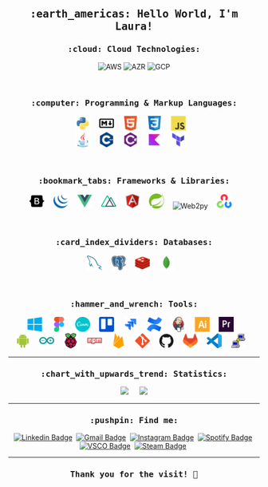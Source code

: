 <!--
**fslaurafs/fslaurafs** is a ✨ _special_ ✨ repository because its `README.md` (this file) appears on your GitHub profile.
### Hi there 👋
Here are some ideas to get you started:
- 🔭 I’m currently working on ...
- 🌱 I’m currently learning ...
- 👯 I’m looking to collaborate on ...
- 🤔 I’m looking for help with ...
- 💬 Ask me about ...
- 📫 How to reach me: ...
- 😄 Pronouns: ...
- ⚡ Fun fact: ...


       Icons:    https://github.com/devicons/devicon
Emoji Cheats:    https://github.com/ikatyang/emoji-cheat-sheet
Stats Themes:    https://github.com/anuraghazra/github-readme-stats

     Gameboy:   <img align="right" src="https://i.pinimg.com/originals/99/f3/4b/99f34ba8bba634ec75b26b56a207e489.gif" height="200"/>
        Neon:   <img align="right" src="https://media3.giphy.com/avatars/dianapietrzyk/wWrk0vNBjwQp.gif" height="250"/>
       Shark:   <img align="right" src="https://images.gamebanana.com/img/ico/sprays/56f1b98f78477.gif" height="250"/>
    Computer:   <img align="right" src="https://raw.githubusercontent.com/MicaelliMedeiros/micaellimedeiros/master/image/computer-illustration.png" min-width="300px" max-                          width="300px" width="300px">

<h3> :sunflower: Um pouco sobre mim: </h3>
<ul>
    <li> :dart: Estou sempre em busca da minha melhor versão;</li>
    <li> :camera: <strong>Fotografia</strong> é um dos meus hobbies;</li>
    <li> :headphones: Amo escutar <strong>música</strong>;</li>
    <li> :video_game: Gosto de jogar <strong>videogame</strong>;</li>
    <li> :muscle: Gosto de praticar <strong>esportes</strong>;</li>
</ul>

<img src="https://media.giphy.com/media/hvRJCLFzcasrR4ia7z/giphy.gif" width="20px">
-->



<h2 align="center"><samp> :earth_americas: Hello World, I'm Laura!</samp></h2>

<div align="center">
       <h3><samp> :cloud: Cloud Technologies: </samp></h3>
       
![AWS](https://img.shields.io/badge/Amazon_Web_Services-gray?style=for-the-badge&logo=amazonaws&logoColor=white&labelColor=orange)
![AZR](https://img.shields.io/badge/Microsoft_Azure-gray?style=for-the-badge&logo=microsoftazure&logoColor=white&labelColor=blue)
![GCP](https://img.shields.io/badge/Google_Cloud_Platform-gray?style=for-the-badge&logo=googlecloud&logoColor=white&labelColor=red)

</div>

<br>

<div align="center">
       <h3><samp> :computer: Programming & Markup Languages: </samp></h3>
       <p>
              <img src="https://raw.githubusercontent.com/devicons/devicon/master/icons/python/python-original.svg" alt="Python" height="30"/>&emsp;
              <img src="https://raw.githubusercontent.com/devicons/devicon/00f02ef57fb7601fd1ddcc2fe6fe670fef3ae3e4/icons/markdown/markdown-original.svg" alt="Markdown" height="30"/>&emsp;
              <img src="https://raw.githubusercontent.com/devicons/devicon/master/icons/html5/html5-original.svg" alt="HTML5" height="30"/>&emsp;
              <img src="https://raw.githubusercontent.com/devicons/devicon/master/icons/css3/css3-original.svg" alt="CSS3" height="30"/>&emsp;
              <img src="https://raw.githubusercontent.com/devicons/devicon/master/icons/javascript/javascript-original.svg" alt="JavaScript" height="30"/>&emsp;
              <br>
              <img src="https://raw.githubusercontent.com/devicons/devicon/master/icons/java/java-original.svg" alt="Java" height="30"/>&emsp;
              <img src="https://raw.githubusercontent.com/devicons/devicon/00f02ef57fb7601fd1ddcc2fe6fe670fef3ae3e4/icons/cplusplus/cplusplus-plain.svg" alt="C++" height="30"/>&emsp;
              <img src="https://raw.githubusercontent.com/devicons/devicon/master/icons/csharp/csharp-plain.svg" alt="C#" height="30"/>&emsp;
              <img src="https://raw.githubusercontent.com/devicons/devicon/master/icons/kotlin/kotlin-original.svg" alt="Kotlin" height="30"/>&emsp;
              <img src="https://raw.githubusercontent.com/devicons/devicon/master/icons/terraform/terraform-original.svg" alt="Terraform" height="30"/>&emsp;
</div>

<br>

<div align="center">
       <h3><samp> :bookmark_tabs: Frameworks & Libraries: </samp></h3>
       <p>
              <img src="https://raw.githubusercontent.com/devicons/devicon/master/icons/bootstrap/bootstrap-plain.svg" alt="Bootstrap" height="30"/>&emsp;
              <img src="https://raw.githubusercontent.com/devicons/devicon/master/icons/jquery/jquery-original.svg" alt="JQuery" height="30"/>&emsp;
              <img src="https://raw.githubusercontent.com/devicons/devicon/master/icons/vuejs/vuejs-original.svg" alt="Vuejs" height="30"/>&emsp;
              <img src="https://raw.githubusercontent.com/devicons/devicon/master/icons/nuxtjs/nuxtjs-original.svg" alt="NuxtJS" height="30"/>&emsp;
              <img src="https://raw.githubusercontent.com/devicons/devicon/master/icons/angularjs/angularjs-original.svg" alt="Angular" height="30"/>&emsp;
              <img src="https://raw.githubusercontent.com/devicons/devicon/master/icons/spring/spring-original.svg" alt="Spring" height="30"/>&emsp;
              <img src="https://fossies.org/linux/web2py/extras/icons/web2py.gif" alt="Web2py" height="30"/>&emsp;
              <img src="https://raw.githubusercontent.com/devicons/devicon/master/icons/opencv/opencv-original.svg" alt="OpenCV" height="30"/>&emsp;
       </p>
</div>

<br>

<div align="center">
       <h3><samp> :card_index_dividers: Databases: </samp></h3>
       <p>
              <img src="https://raw.githubusercontent.com/devicons/devicon/master/icons/mysql/mysql-original.svg" alt="MySQL" height="30"/>&emsp;
              <img src="https://raw.githubusercontent.com/devicons/devicon/master/icons/postgresql/postgresql-original.svg" alt="PostgreSQL" height="30"/>&emsp;
              <img src="https://raw.githubusercontent.com/devicons/devicon/master/icons/redis/redis-original.svg" alt="Redis" height="30"/>&emsp;
              <img src="https://raw.githubusercontent.com/devicons/devicon/master/icons/mongodb/mongodb-original.svg" alt="MongoDB" height="30"/>&emsp;
       </p>
</div>

<br>

<div align="center">
       <h3><samp> :hammer_and_wrench: Tools: </samp></h3>
       <p>
              <img src="https://raw.githubusercontent.com/devicons/devicon/00f02ef57fb7601fd1ddcc2fe6fe670fef3ae3e4/icons/windows8/windows8-original.svg" alt="Windows" height="30"/>&emsp;
              <img src="https://raw.githubusercontent.com/devicons/devicon/master/icons/figma/figma-original.svg" alt="Figma" height="30"/>&emsp;
              <img src="https://raw.githubusercontent.com/devicons/devicon/master/icons/canva/canva-original.svg" alt="Canva" height="30"/>&emsp;
              <img src="https://raw.githubusercontent.com/devicons/devicon/master/icons/trello/trello-plain.svg" alt="Trello" height="30"/>&emsp;
              <img src="https://raw.githubusercontent.com/devicons/devicon/master/icons/jira/jira-original.svg" alt="Jira" height="30"/>&emsp;
              <img src="https://raw.githubusercontent.com/devicons/devicon/master/icons/confluence/confluence-original.svg" alt="Confluence" height="30"/>&emsp;
              <img src="https://raw.githubusercontent.com/devicons/devicon/master/icons/jenkins/jenkins-original.svg" alt="Jenkins" height="30"/>&emsp;
              <img src="https://raw.githubusercontent.com/devicons/devicon/master/icons/illustrator/illustrator-plain.svg" alt="Adobe Illustrator" height="30"/>&emsp;
              <img src="https://raw.githubusercontent.com/devicons/devicon/master/icons/premierepro/premierepro-plain.svg" alt="Adobe Premiere" height="30"/>&emsp;
              <br>
              <img src="https://raw.githubusercontent.com/devicons/devicon/master/icons/android/android-original.svg" alt="Android" height="30"/>&emsp;
              <img src="https://raw.githubusercontent.com/devicons/devicon/master/icons/arduino/arduino-original.svg" alt="Arduino" height="30"/>&emsp;
              <img src="https://raw.githubusercontent.com/devicons/devicon/master/icons/raspberrypi/raspberrypi-original.svg" alt="Raspberry" height="30"/>&emsp;
              <img src="https://raw.githubusercontent.com/devicons/devicon/master/icons/npm/npm-original-wordmark.svg" alt="NPM" height="30"/>&emsp;
              <img src="https://raw.githubusercontent.com/devicons/devicon/master/icons/firebase/firebase-plain.svg" alt="Firebase" height="30"/>&emsp;
              <img src="https://raw.githubusercontent.com/devicons/devicon/00f02ef57fb7601fd1ddcc2fe6fe670fef3ae3e4/icons/git/git-plain.svg" alt="Git" height="30"/>&emsp;
              <img src="https://raw.githubusercontent.com/devicons/devicon/00f02ef57fb7601fd1ddcc2fe6fe670fef3ae3e4/icons/github/github-original.svg" alt="GitHub" height="30"/>&emsp;
              <img src="https://raw.githubusercontent.com/devicons/devicon/master/icons/gitlab/gitlab-original.svg" alt="GitLab" height="30"/>&emsp;
              <img src="https://raw.githubusercontent.com/devicons/devicon/master/icons/vscode/vscode-original.svg" alt="VSCode" height="30"/>&emsp;
              <img src="https://raw.githubusercontent.com/devicons/devicon/master/icons/putty/putty-original.svg" alt="Putty" height="30"/>&emsp;
       </p>
</div>

<hr>

<div align="center">
    <h3><samp> :chart_with_upwards_trend: Statistics: </samp></h3>
    <img min-width="390px" max-width="390px" width="390px" src="https://github-readme-stats.vercel.app/api?username=fslaurafs&show_icons=true&theme=jolly&cache_seconds=2500"> &emsp;
    <img min-width="300px" max-width="300px" width="300px" src="https://github-readme-stats.vercel.app/api/top-langs/?username=fslaurafs&hide=html&layout=compact&theme=jolly&cache_seconds=2500">
</div>

<hr>

<div align="center">
    <h3><samp> :pushpin: Find me: </samp></h3>
    
[![Linkedin Badge](https://img.shields.io/badge/LINKEDIN--0077b5?style=for-the-badge&logo=linkedin&logoColor=0077b5)](https://www.linkedin.com/in/laurafernandessorato/)&nbsp;
[![Gmail Badge](https://img.shields.io/badge/GMAIL--ea4335?style=for-the-badge&logo=gmail&logoColor=ea4335&link=mailto:larafernandessorato@gmail.com)](mailto:larafernandessorato@gmail.com)&nbsp;
[![Instagram Badge](https://img.shields.io/badge/INSTAGRAM--e4405f?style=for-the-badge&logo=instagram&logoColor=e4405f)](https://www.instagram.com/fslaurafs/)&nbsp;
[![Spotify Badge](https://img.shields.io/badge/SPOTIFY--1ed760?style=for-the-badge&logo=spotify&logoColor=1ed760)](https://open.spotify.com/user/laura.sorato)&nbsp;
[![VSCO Badge](https://img.shields.io/badge/VSCO--b5b5b6?style=for-the-badge&logo=vsco&logoColor=b5b5b6)](https://vsco.co/fslaurafs/gallery)&nbsp;
[![Steam Badge](https://img.shields.io/badge/STEAM--17405b?style=for-the-badge&logo=steam&logoColor=17405b)](https://steamcommunity.com/id/fslaurafs/)&nbsp;

</div>
    
<hr>

<h3 align="center"><samp> Thank you for the visit! 👋 </samp></h3>
